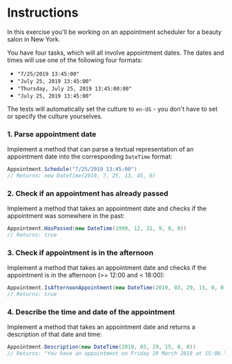 # Instructions

In this exercise you'll be working on an appointment scheduler for a beauty salon in New York.

You have four tasks, which will all involve appointment dates. The dates and times will use one of the following four formats:

- `"7/25/2019 13:45:00"`
- `"July 25, 2019 13:45:00"`
- `"Thursday, July 25, 2019 13:45:00:00"`
- `"July 25, 2019 13:45:00"`

The tests will automatically set the culture to `en-US` - you don't have to set or specify the culture yourselves.

### 1. Parse appointment date

Implement a method that can parse a textual representation of an appointment date into the corresponding `DateTime` format:

```csharp
Appointment.Schedule("7/25/2019 13:45:00")
// Returns: new DateTime(2019, 7, 25, 13, 45, 0)
```

### 2. Check if an appointment has already passed

Implement a method that takes an appointment date and checks if the appointment was somewhere in the past:

```csharp
Appointment.HasPassed(new DateTime(1999, 12, 31, 9, 0, 0))
// Returns: true
```

### 3. Check if appointment is in the afternoon

Implement a method that takes an appointment date and checks if the appointment is in the afternoon (>= 12:00 and < 18:00):

```csharp
Appointment.IsAfternoonAppointment(new DateTime(2019, 03, 29, 15, 0, 0))
// Returns: true
```

### 4. Describe the time and date of the appointment

Implement a method that takes an appointment date and returns a description of that date and time:

```csharp
Appointment.Description(new DateTime(2019, 03, 29, 15, 0, 0))
// Returns: "You have an appointment on Friday 29 March 2019 at 15:00."
```
